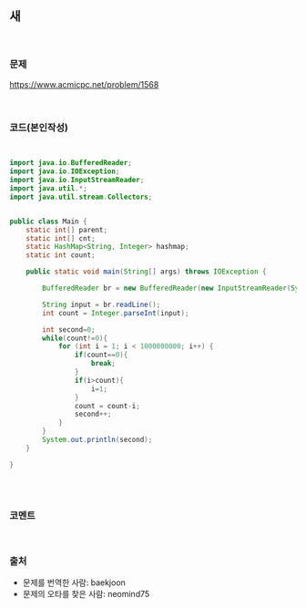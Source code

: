 새
---

<br>

### 문제
https://www.acmicpc.net/problem/1568

<br>

### 코드(본인작성)

```java


import java.io.BufferedReader;
import java.io.IOException;
import java.io.InputStreamReader;
import java.util.*;
import java.util.stream.Collectors;


public class Main {
    static int[] parent;
    static int[] cnt;
    static HashMap<String, Integer> hashmap;
    static int count;

    public static void main(String[] args) throws IOException {

        BufferedReader br = new BufferedReader(new InputStreamReader(System.in));

        String input = br.readLine();
        int count = Integer.parseInt(input);

        int second=0;
        while(count!=0){
            for (int i = 1; i < 1000000000; i++) {
                if(count==0){
                    break;
                }
                if(i>count){
                    i=1;
                }
                count = count-i;
                second++;
            }
        }
        System.out.println(second);
    }

}



```


<br>

### 코멘트

<br>

### 출처
- 문제를 번역한 사람: baekjoon
- 문제의 오타를 찾은 사람: neomind75